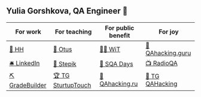 ## Yulia Gorshkova, QA Engineer 🦄 

For work | For teaching | For public benefit | For joy
------------| ------------- | ------------- | -------------
[🦾 HH](https://spb.hh.ru/applicant/resumes/view?resume=7292656bff0641ba940039ed1f7758414c744a)| [🔮 Otus](https://otus.ru/lessons/qa-engineer/) | [👩‍🎤 WiT](https://women-in-tech.ru)  |  [🐶 QAhacking.guru](https://qahacking.guru/)
[🛎 LinkedIn](https://www.linkedin.com/in/yugoru/?locale=en_US)| [👑 Stepik](https://stepik.org/course/128488/promo)|[🧬 SQA Days](https://sqadays.com/ru/profile/39572)| [📺 RadioQA](https://t.me/radioqa)
[⛏ GradeBuilder](https://gradebuilder.tech) | [🏆 TG SturtupTouch](https://t.me/StartupTouch)| [💫 QAhacking.ru](https://qahacking.ru/) | [🍿 TG QAHacking](https://t.me/qahacking)
